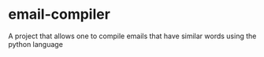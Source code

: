 # email-compiler
A project that allows one to compile emails that have similar words using the python language 
